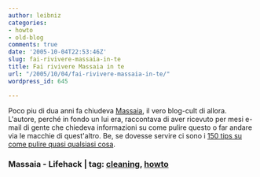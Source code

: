 ```yaml
---
author: leibniz
categories:
- howto
- old-blog
comments: true
date: '2005-10-04T22:53:46Z'
slug: fai-rivivere-massaia-in-te
title: Fai rivivere Massaia in te
url: "/2005/10/04/fai-rivivere-massaia-in-te/"
wordpress_id: 645

---
```

Poco piu di dua anni fa chiudeva [Massaia](https://www.massaia.splinder.com/), il vero blog-cult di allora. L'autore, perché in fondo un lui era, raccontava di aver ricevuto per mesi e-mail di gente che chiedeva informazioni su come pulire questo o far andare via le macchie di quest'altro. Be, se dovesse servire ci sono i [150 tips su come pulire quasi qualsiasi cosa](https://www.lifehack.org/articles/lifehack/150-tips-and-tricks-on-cleaning.html). 

### Massaia - Lifehack | tag: [cleaning](https://www.technorati.com/tags/cleaning), [howto](https://www.technorati.com/tags/howto)
